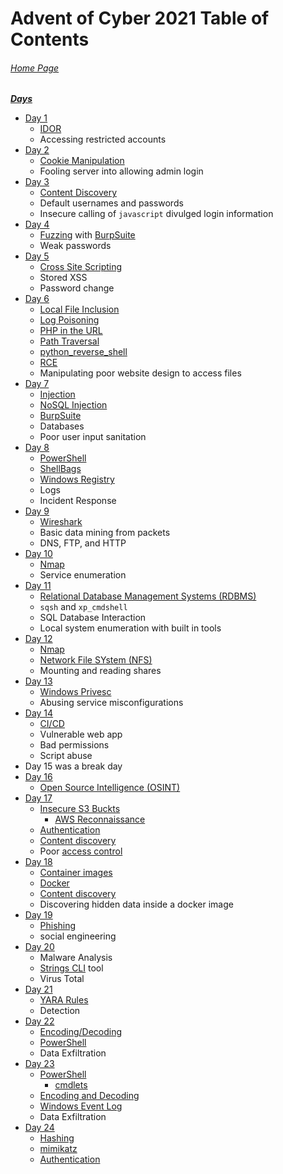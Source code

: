 # Advent of Cyber 2021 Table of Contents

###### [Home Page](https://tryhackme.com/room/adventofcyber3)

***<u>Days</u>***

- [Day 1](Day%2001%20-%20Advent%20of%20Cyber%202021.md)
	- [IDOR](../../../../Knowledge%20Base/Vulnerabilities/Insecure%20Direct%20Object%20Reference%20(IDOR).md)
	- Accessing restricted accounts
- [Day 2](Day%2002%20%20-%20Advent%20of%20Cyber%202021.md)
	- [Cookie Manipulation](../../../../Knowledge%20Base/Vulnerabilities/Cookie%20Manipulation.md)
	- Fooling server into allowing admin login
- [Day 3](Day%2003%20%20-%20Advent%20of%20Cyber%202021.md)
	- [Content Discovery](../../../../Knowledge%20Base/Concepts/Web/Content%20Discovery.md)
	- Default usernames and passwords
	- Insecure calling of `javascript` divulged login information
- [Day 4](Day%2004%20%20-%20Advent%20of%20Cyber%202021.md)
	- [Fuzzing](../../../../Knowledge%20Base/Concepts/Fuzzing.md) with [BurpSuite](../../../../Tools,%20Binaries,%20and%20Programs/Information%20Gathering/Web%20Applications/BurpSuite.md)
	- Weak passwords
- [Day 5](Day%2005%20-%20Advent%20of%20Cyber%202021.md)
	- [Cross Site Scripting](../../../../Knowledge%20Base/Vulnerabilities/Cross-Site%20Scripting%20(XSS).md)
	- Stored XSS
	- Password change
- [Day 6](Day%2006%20-%20Advent%20of%20Cyber%202021.md)
	- [Local File Inclusion](../../../../Knowledge%20Base/Vulnerabilities/Local%20File%20Inclusion%20(LFI).md)
	- [Log Poisoning](../../../../Knowledge%20Base/Vulnerabilities/Log%20Poisoning.md)
	- [PHP in the URL](../../../../Knowledge%20Base/Exploitation/In-URL/PHP%20in%20URL.md)
	- [Path Traversal](../../../../Knowledge%20Base/Vulnerabilities/Path%20Traversal.md)
	- [python_reverse_shell](../../../../Knowledge%20Base/Exploitation/Reverse%20Shells/Python/python_reverse_shell.py)
	- [RCE](../../../../Knowledge%20Base/Vulnerabilities/Remote%20Code%20Execution.md)
	- Manipulating poor website design to access files
- [Day 7](Day%2007%20-%20Advent%20of%20Cyber%202021.md)
	- [Injection](../../../../Knowledge%20Base/Vulnerabilities/Injection.md)
	- [NoSQL Injection](../../../../Knowledge%20Base/Vulnerabilities/NoSQL%20Injection.md)
	- [BurpSuite](../../../../Tools,%20Binaries,%20and%20Programs/Information%20Gathering/Web%20Applications/BurpSuite.md)
	- Databases
	- Poor user input sanitation
- [Day 8](Day%2008%20-%20Advent%20of%20Cyber%202021.md)
	- [PowerShell](../../../../Tools,%20Binaries,%20and%20Programs/Windows/PowerShell.md)
	- [ShellBags](../../../../Knowledge%20Base/Concepts/Windows/Shellbags.md)
	- [Windows Registry](../../../../Knowledge%20Base/Concepts/Windows/Windows%20Registry.md)
	- Logs
	- Incident Response
- [Day 9](Day%2009%20-%20Advent%20of%20Cyber%202021.md)
	- [Wireshark](../../../../Tools,%20Binaries,%20and%20Programs/Traffic%20Analysis/Wireshark.md)
	- Basic data mining from packets
	- DNS, FTP, and HTTP
- [Day 10](Day%2010%20-%20Advent%20of%20Cyber%202021.md)
	- [Nmap](../../../../Tools,%20Binaries,%20and%20Programs/Information%20Gathering/Network%20Reconnaissance/Nmap.md)
	- Service enumeration
- [Day 11](Day%2011%20-%20Advent%20of%20Cyber%202021.md)
	- [Relational Database Management Systems (RDBMS)](../../../../Knowledge%20Base/Concepts/Databases/Relational%20Database%20Management%20Systems.md)
	- `sqsh` and `xp_cmdshell`
	- SQL Database Interaction
	- Local system enumeration with built in tools
- [Day 12](Day%2012%20-%20Advent%20of%20Cyber%202021.md)
	- [Nmap](../../../../Tools,%20Binaries,%20and%20Programs/Information%20Gathering/Network%20Reconnaissance/Nmap.md)
	- [Network File SYstem (NFS)](../../../../Knowledge%20Base/Concepts/Network%20File%20System%20(NFS).md)
	- Mounting and reading shares
- [Day 13](Day%2013%20-%20Advent%20of%20Cyber%202021.md)
	- [Windows Privesc](../../../../Knowledge%20Base/Vulnerabilities/Privilege%20Escalation%20(privsec).md#Windows)
	- Abusing service misconfigurations
- [Day 14](Day%2014%20-%20Advent%20of%20Cyber%202021.md)
	- [CI/CD](../../../../Knowledge%20Base/Concepts/Continuous%20Integration%20Continuous%20Delivery%20(CICD).md)
	- Vulnerable web app
	- Bad permissions
	- Script abuse
- Day 15 was a break day
- [Day 16](Day%2016%20-%20Advent%20of%20Cyber%202021.md)
	- [Open Source Intelligence (OSINT)](../../../../Knowledge%20Base/Concepts/Open%20Source%20Intelligence%20(OSINT).md)
- [Day 17](Day%2017%20-%20Advent%20of%20Cyber%202021.md)
	- [Insecure S3 Buckts](../../../../Knowledge%20Base/Vulnerabilities/Insecure%20S3%20Buckets.md)
		- [AWS Reconnaissance](../../../../Knowledge%20Base/Vulnerabilities/Insecure%20S3%20Buckets.md#Reconnaissance)
	- [Authentication](../../../../Knowledge%20Base/Concepts/General/Authentication.md)
	- [Content discovery](../../../../Knowledge%20Base/Concepts/Web/Content%20Discovery.md)
	- Poor [access control](../../../../Knowledge%20Base/Concepts/Web/Access%20Control.md)
- [Day 18](Day%2018%20-%20Advent%20of%20Cyber%202021.md)
	- [Container images](../../../../Knowledge%20Base/Concepts/Container%20Images.md)
	- [Docker](../../../../Knowledge%20Base/Concepts/Docker.md)
	- [Content discovery](../../../../Knowledge%20Base/Concepts/Web/Content%20Discovery.md)
	- Discovering hidden data inside a docker image
- [Day 19](Day%2019%20-%20Advent%20of%20Cyber%202021.md)
	- [Phishing](../../../../Knowledge%20Base/Concepts/Phishing.md)
	- social engineering
- [Day 20](Day%2020%20-%20Advent%20of%20Cyber%202021.md)
	- Malware Analysis
	- [Strings CLI](../../../../Tools,%20Binaries,%20and%20Programs/CLI%20Utilities/strings.md) tool
	- Virus Total
- [Day 21](Day%2021%20-%20Advent%20of%20Cyber%202021.md)
	- [YARA Rules](../../../../Knowledge%20Base/Concepts/Defense/YARA%20Rules.md)
	- Detection
- [Day 22](Day%2022%20-%20Advent%20of%20Cyber%202021.md)
	- [Encoding/Decoding](../../../../Knowledge%20Base/Concepts/General/Encoding%20and%20Decoding.md)
	- [PowerShell](../../../../Tools,%20Binaries,%20and%20Programs/Windows/PowerShell.md)
	- Data Exfiltration
- [Day 23](Day%2023%20-%20Advent%20of%20Cyber%202021.md)
	- [PowerShell](../../../../Tools,%20Binaries,%20and%20Programs/Windows/PowerShell.md)
		- [cmdlets](../../../../Tools,%20Binaries,%20and%20Programs/Windows/PowerShell.md#command-lets)
	- [Encoding and Decoding](../../../../Knowledge%20Base/Concepts/General/Encoding%20and%20Decoding.md)
	- [Windows Event Log](../../../../Knowledge%20Base/Concepts/Windows/Windows%20Event%20Log.md)
	- Data Exfiltration
- [Day 24](Day%2024%20-%20Advent%20of%20Cyber%202021.md)
	- [Hashing](../../../../Knowledge%20Base/Concepts/General/Hashing.md)
	- [mimikatz](../../../../Tools,%20Binaries,%20and%20Programs/Post-Exploitation/Password%20Harvetsing%20and%20Cracking/mimikatz.md)
	- [Authentication](../../../../Knowledge%20Base/Concepts/General/Authentication.md#Windows)
